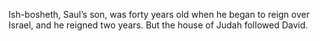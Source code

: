 Ish-bosheth, Saul’s son, was forty years old when he began to reign over Israel, and he reigned two years. But the house of Judah followed David.
